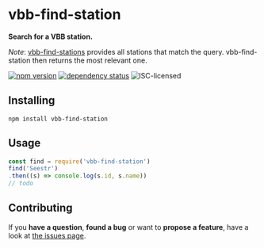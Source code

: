 # vbb-find-station

**Search for a VBB station.**

*Note*: [vbb-find-stations](https://github.com/derhuerst/vbb-find-stations) provides all stations that match the query. vbb-find-station then returns the most relevant one.

[![npm version](https://img.shields.io/npm/v/vbb-find-station.svg)](https://www.npmjs.com/package/vbb-find-station)
[![dependency status](https://img.shields.io/david/derhuerst/vbb-find-station.svg)](https://david-dm.org/derhuerst/vbb-find-station)
![ISC-licensed](https://img.shields.io/github/license/derhuerst/vbb-find-station.svg)


## Installing

```shell
npm install vbb-find-station
```


## Usage

```javascript
const find = require('vbb-find-station')
find('Seestr')
.then((s) => console.log(s.id, s.name))
// todo
```


## Contributing

If you **have a question**, **found a bug** or want to **propose a feature**, have a look at [the issues page](https://github.com/derhuerst/vbb-find-station/issues).
